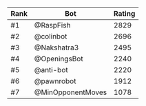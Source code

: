 Rank|Bot|Rating
---|---|---
#1|@RaspFish|2829
#2|@colinbot|2696
#3|@Nakshatra3|2495
#4|@OpeningsBot|2240
#5|@anti-bot|2220
#6|@pawnrobot|1912
#7|@MinOpponentMoves|1078
